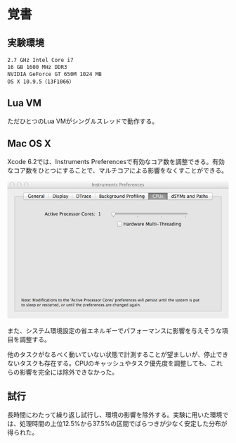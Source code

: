 # 覚書

## 実験環境

```
2.7 GHz Intel Core i7
16 GB 1600 MHz DDR3
NVIDIA GeForce GT 650M 1024 MB
OS X 10.9.5（13F1066）
```

## Lua VM

ただひとつのLua VMがシングルスレッドで動作する。

## Mac OS X

Xcode 6.2では、Instruments Preferencesで有効なコア数を調整できる。有効なコア数をひとつにすることで、マルチコアによる影響をなくすことができる。

![Instruments Preferences](instruments_preferences.png)

また、システム環境設定の省エネルギーでパフォーマンスに影響を与えそうな項目を調整する。

他のタスクがなるべく動いていない状態で計測することが望ましいが、停止できないタスクも存在する。CPUのキャッシュやタスク優先度を調整しても、これらの影響を完全には除外できなかった。

## 試行

長時間にわたって繰り返し試行し、環境の影響を除外する。実験に用いた環境では、処理時間の上位12.5%から37.5%の区間でばらつきが少なく安定した分布が得られた。

